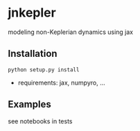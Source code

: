 # jnkepler
modeling non-Keplerian dynamics using jax

## Installation

```python setup.py install```

* requirements: jax, numpyro, ...


## Examples

see notebooks in tests
